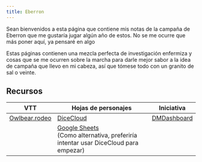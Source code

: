 ```yaml
---
title: Eberron
---
```

Sean bienvenidos a esta página que contiene mis notas de la campaña de Eberron que me gustaría jugar algún año de estos. No se me ocurre que más poner aquí, ya pensaré en algo

Estas páginas contienen una mezcla perfecta de investigación enfermiza y cosas que se me ocurren sobre la marcha para darle mejor sabor a la idea de campaña que llevo en mi cabeza, así que tómese todo con un granito de sal o veinte.

## Recursos

| VTT                                                                       | Hojas de personajes                                                                                                                                                                            | Iniciativa                            |
| ------------------------------------------------------------------------- | ---------------------------------------------------------------------------------------------------------------------------------------------------------------------------------------------- | ------------------------------------- |
| [Owlbear.rodeo](https://www.owlbear.rodeo/room/xn9Aqi2pJEd_/TheTumidDaze) | [DiceCloud](https://dicecloud.com)                                                                                                                                                             | [DMDashboard](https://dmdashboard.nl) |
|                                                                           | [Google Sheets](https://docs.google.com/spreadsheets/d/1ApmbXHTln99fPTUpanyQRTXNzXbQ8UBTt3Uq8xInQKw/edit#gid=359784640)<br>(Como alternativa, preferiría intentar usar DiceCloud para empezar) |                                       |
